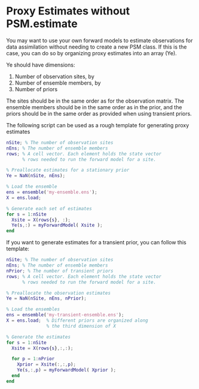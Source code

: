 # Proxy Estimates without PSM.estimate

You may want to use your own forward models to estimate observations for data assimilation without needing to create a new PSM class. If this is the case, you can do so by organizing proxy estimates into an array (Ye).

Ye should have dimensions:
1. Number of observation sites, by
2. Number of ensemble members, by
3. Number of priors

The sites should be in the same order as for the observation matrix. The ensemble members should be in the same order as in the prior, and the priors should be in the same order as provided when using transient priors.

The following script can be used as a rough template for generating proxy estimates
```matlab
nSite; % The number of observation sites
nEns; % The number of ensemble members
rows; % A cell vector. Each element holds the state vector
      % rows needed to run the forward model for a site.

% Preallocate estimates for a stationary prior
Ye = NaN(nSite, nEns);

% Load the ensemble
ens = ensemble('my-ensemble.ens');
X = ens.load;

% Generate each set of estimates
for s = 1:nSite
  Xsite = X(rows{s}, :);
  Ye(s,:) = myForwardModel( Xsite );
end
```

If you want to generate estimates for a transient prior, you can follow this template:
```matlab
nSite; % The number of observation sites
nEns; % The number of ensemble members
nPrior; % The number of transient priors
rows; % A cell vector. Each element holds the state vector
      % rows needed to run the forward model for a site.

% Preallocate the observation estimates
Ye = NaN(nSite, nEns, nPrior);

% Load the ensembles
ens = ensemble('my-transient-ensemble.ens');
X = ens.load;  % Different priors are organized along
               % the third dimension of X

% Generate the estimates
for s = 1:nSite
  Xsite = X(rows{s},:,:);

  for p = 1:nPrior
    Xprior = Xsite(:,:,p);
    Ye(s,:,p) = myForwardModel( Xprior );
  end
end
```
